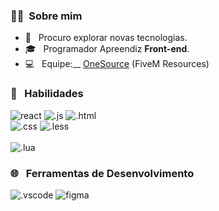 <h3> 🙋‍♂️ &nbsp;Sobre mim </h3>

- 🤔 &nbsp; Procuro explorar novas tecnologias.
- 🎓 &nbsp; Programador Apreendiz **Front-end**.
- 💻 &nbsp; Equipe:__ [OneSource](https://discord.gg/uUnZCaMhhk) (FiveM Resources) 

<h3> 🚀 &nbsp; Habilidades </h3>

  ![react](https://img.shields.io/badge/React-333?style=for-the-badge&logo=React)
  ![.js](https://img.shields.io/badge/JavaScript-333?style=for-the-badge&logo=javascript)
  ![.html](https://img.shields.io/badge/HTML5-333?style=for-the-badge&logo=HTML5)
  <br>
  ![.css](https://img.shields.io/badge/CSS3-333?style=for-the-badge&logo=CSS3&logoColor=0182dd)
  ![.less](https://img.shields.io/badge/Less-333?style=for-the-badge&logo=less&logoColor=0182dd)
  <br>
  <br>
  ![.lua](https://img.shields.io/badge/Lua-333?style=for-the-badge&logo=Lua&logoColor=0182dd)


<h3> 🌐 &nbsp; Ferramentas de Desenvolvimento </h3>

  ![.vscode](https://img.shields.io/badge/Visual%20Studio%20Code-333?style=for-the-badge&logo=visual-studio-code&logoColor=23a9f2)
  ![figma](https://img.shields.io/badge/Figma-333?style=for-the-badge&logo=figma)
